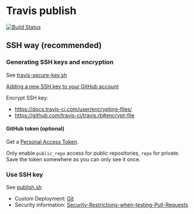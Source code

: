 # Travis publish

[![Build Status](https://travis-ci.org/ldez/exp-travis-script.svg?branch=master)](https://travis-ci.org/ldez/exp-travis-script)

## SSH way (recommended)

### Generating SSH keys and encryption

See [travis-secure-key.sh](travis-secure-key.sh)

[Adding a new SSH key to your GitHub account](https://help.github.com/articles/adding-a-new-ssh-key-to-your-github-account/)

Encrypt SSH key:
- https://docs.travis-ci.com/user/encrypting-files/
- https://github.com/travis-ci/travis.rb#encrypt-file

#### GitHub token (optional)

Get a [Personal Access Token](https://github.com/settings/tokens).

Only enable `public_repo` access for public repositories, `repo` for private.
Save the token somewhere as you can only see it once.

### Use SSH key

See [publish.sh](.travis/publish.sh)

- Custom Deployment: [Git](https://docs.travis-ci.com/user/deployment/custom/#Git)
- Security information: [Security-Restrictions-when-testing-Pull-Requests](https://docs.travis-ci.com/user/pull-requests#Security-Restrictions-when-testing-Pull-Requests)
